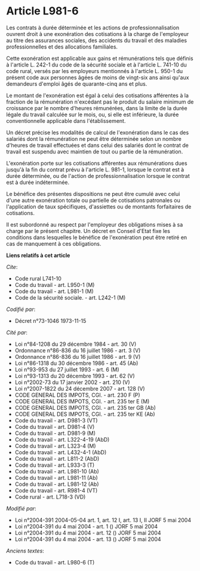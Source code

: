 # Article L981-6

Les contrats à durée déterminée et les actions de professionnalisation ouvrent droit à une exonération des cotisations à la
charge de l'employeur au titre des assurances sociales, des accidents du travail et des maladies professionnelles et des
allocations familiales.

Cette exonération est applicable aux gains et rémunérations tels que définis à l'article L. 242-1 du code de la sécurité
sociale et à l'article L. 741-10 du code rural, versés par les employeurs mentionnés à l'article L. 950-1 du présent code aux
personnes âgées de moins de vingt-six ans ainsi qu'aux demandeurs d'emploi âgés de quarante-cinq ans et plus.

Le montant de l'exonération est égal à celui des cotisations afférentes à la fraction de la rémunération n'excédant pas le
produit du salaire minimum de croissance par le nombre d'heures rémunérées, dans la limite de la durée légale du travail
calculée sur le mois, ou, si elle est inférieure, la durée conventionnelle applicable dans l'établissement.

Un décret précise les modalités de calcul de l'exonération dans le cas des salariés dont la rémunération ne peut être
déterminée selon un nombre d'heures de travail effectuées et dans celui des salariés dont le contrat de travail est suspendu
avec maintien de tout ou partie de la rémunération.

L'exonération porte sur les cotisations afférentes aux rémunérations dues jusqu'à la fin du contrat prévu à l'article L.
981-1, lorsque le contrat est à durée déterminée, ou de l'action de professionnalisation lorsque le contrat est à durée
indéterminée.

Le bénéfice des présentes dispositions ne peut être cumulé avec celui d'une autre exonération totale ou partielle de
cotisations patronales ou l'application de taux spécifiques, d'assiettes ou de montants forfaitaires de cotisations.

Il est subordonné au respect par l'employeur des obligations mises à sa charge par le présent chapitre. Un décret en Conseil
d'Etat fixe les conditions dans lesquelles le bénéfice de l'exonération peut être retiré en cas de manquement à ces
obligations.

**Liens relatifs à cet article**

_Cite_:

  - Code rural L741-10
  - Code du travail - art. L950-1 (M)
  - Code du travail - art. L981-1 (M)
  - Code de la sécurité sociale. - art. L242-1 (M)

_Codifié par_:

  - Décret n°73-1046 1973-11-15

_Cité par_:

  - Loi n°84-1208 du 29 décembre 1984 - art. 30 (V)
  - Ordonnance n°86-836 du 16 juillet 1986 - art. 3 (V)
  - Ordonnance n°86-836 du 16 juillet 1986 - art. 9 (V)
  - Loi n°86-1318 du 30 décembre 1986 - art. 45 (Ab)
  - Loi n°93-953 du 27 juillet 1993 - art. 6 (M)
  - Loi n°93-1313 du 20 décembre 1993 - art. 62 (V)
  - Loi n°2002-73 du 17 janvier 2002 - art. 210 (V)
  - Loi n°2007-1822 du 24 décembre 2007 - art. 128 (V)
  - CODE GENERAL DES IMPOTS, CGI. - art. 230 F (P)
  - CODE GENERAL DES IMPOTS, CGI. - art. 235 ter E (M)
  - CODE GENERAL DES IMPOTS, CGI. - art. 235 ter GB (Ab)
  - CODE GENERAL DES IMPOTS, CGI. - art. 235 ter KE (Ab)
  - Code du travail - art. D981-3 (VT)
  - Code du travail - art. D981-4 (V)
  - Code du travail - art. D981-9 (M)
  - Code du travail - art. L322-4-19 (AbD)
  - Code du travail - art. L323-4 (M)
  - Code du travail - art. L432-4-1 (AbD)
  - Code du travail - art. L811-2 (AbD)
  - Code du travail - art. L933-3 (T)
  - Code du travail - art. L981-10 (Ab)
  - Code du travail - art. L981-11 (Ab)
  - Code du travail - art. L981-12 (Ab)
  - Code du travail - art. R981-4 (VT)
  - Code rural - art. L718-3 (VD)

_Modifié par_:

  - Loi n°2004-391 2004-05-04 art. 1, art. 12 I, art. 13 I, II JORF 5 mai 2004
  - Loi n°2004-391 du 4 mai 2004 - art. 1 () JORF 5 mai 2004
  - Loi n°2004-391 du 4 mai 2004 - art. 12 () JORF 5 mai 2004
  - Loi n°2004-391 du 4 mai 2004 - art. 13 () JORF 5 mai 2004

_Anciens textes_:

  - Code du travail - art. L980-6 (T)
